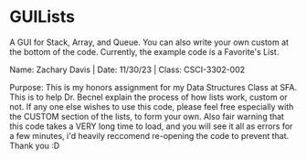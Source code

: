 # GUILists
A GUI for Stack, Array, and Queue. You can also write your own custom at the bottom of the code. Currently, the example code is a Favorite's List.

Name: Zachary Davis |
Date: 11/30/23 |
Class: CSCI-3302-002

Purpose: This is my honors assignment for my Data Structures Class at SFA. This is to help Dr. Becnel explain the process of how lists work, custom or not. If any one else wishes to use this code, please feel free
especially with the CUSTOM section of the lists, to form your own.
Also fair warning that this code takes a VERY long time to load, and you will see it all as errors for a few minutes, i'd heavily reccomend re-opening the code to prevent that. Thank you :D

